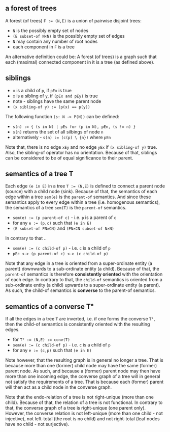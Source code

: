 
<!-- ======================================================================= -->
## a forest of trees

A forest (of trees) `F := (N,E)` is a union of pairwise disjoint trees:

* `N` is the possibly empty set of nodes
* `(E subset-of N×N)` is the possibly empty set of edges
* `N` may contain any number of root nodes
* each component in `F` is a tree

An alternative definition could be: A forest (of trees) is a graph such that
each (maximal) connected component in it is a tree (as defined above).

<!-- ======================================================================= -->
## siblings

* `x` is a child of `p`, if `pEx` is true
* `x` is a sibling of `y`, if `(pEx and pEy)` is true
* note - siblings have the same parent node
* `(x sibling-of y) := (p(x) == p(y))`

The following function `(s: N -> P(N))` can be defined:

* `s(n) := { (s in N) | pEs for (p in N), pEn, (s != n) }`
* `s(n)` returns the set of all silbings of node `n`
* alternatively - `s(n) := (c(p) \ {n})` where `pEn`

Note that, there is no edge `xEy` and no edge `yEx` if `(x sibling-of y)` true.
Also, the sibling-of operator has no orientation. Because of that, siblings can
be considered to be of equal significance to their parent.

<!-- ======================================================================= -->
## semantics of a tree T

Each edge `(e in E)` in a tree `T := (N,E)` is defined to connect a parent node
(source) with a child node (sink). Because of that, the semantics of each edge
within a tree `sem(e)` is the `parent-of` semantics. And since these semantics
apply to every edge within a tree (i.e. homogenous semantics), the semantics of
a tree `sem(T)` is the `parent-of` semantics.

* `sem(e) := (p parent-of c)` - i.e. `p` is a parent of `c`
* for any `e := (p,c)` such that `(e in E)`
* `(E subset-of PN×CN)` and `(PN×CN subset-of N×N)`

In contrary to that ..

* `sem(e) := (c child-of p)` - i.e. `c` is a child of `p`
* `pEc <-> (p parent-of c) <-> (c child-of p)`

Note that any edge in a tree is oriented from a super-ordinate entity (a parent)
downwards to a sub-ordinate entity (a child). Because of that, the `parent-of`
semantics is therefore **consistently oriented** with the orientation of each
edge. In contrary to that, the `child-of` semantics is oriented from a
sub-ordinate entity (a child) upwards to a super-ordinate entity (a parent).
As such, the child-of semantics is **converse** to the parent-of semantics.

<!-- ======================================================================= -->
## semantics of a converse T°

If all the edges in a tree `T` are inverted, i.e. if one forms the converse `T°`,
then the child-of semantics is consistently oriented with the resulting edges.

* for `T° := (N,E) := conv(T)`
* `sem(e) := (c child-of p)` - i.e. `c` is a child of `p`
* for any `e := (c,p)` such that `(e in E)`

Note however, that the resulting graph is in general no longer a tree. That is
because more than one (former) child node may have the same (former) parent
node. As such, and because a (former) parent node may then have more than one
incoming edge, the converse graph of a tree will in general not satisfy the
requirements of a tree. That is because each (former) parent will then act as
a child node in the converse graph.

Note that the endo-relation of a tree is not right-unique (more than one child).
Because of that, the relation of a tree is not functional. In contrary to that,
the converse graph of a tree is right-unique (one parent only). However, the
converse relation is not left-unique (more than one child - not injective),
not left-total (the root is no child) and not right-total (leaf nodes have
no child - not surjective).
